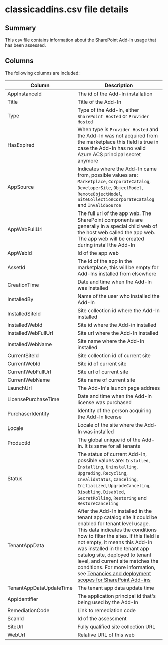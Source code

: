 # classicaddins.csv file details

## Summary

This csv file contains information about the SharePoint Add-In usage that has been assessed.

## Columns

The following columns are included:

Column|Description
------|-----------
AppInstanceId | The id of the Add-In installation
Title | Title of the Add-In
Type | Type of the Add-In, either `SharePoint Hosted` or `Provider Hosted`
HasExpired | When type is `Provider Hosted` and the Add-In was not acquired from the marketplace this field is true in case the Add-In has no valid Azure ACS principal secret anymore
AppSource | Indicates where the Add-In came from, possible values are: `Marketplace`, `CorporateCatalog`, `DeveloperSite`, `ObjectModel`, `RemoteObjectModel`, `SiteCollectionCorporateCatalog` and `InvalidSource`
AppWebFullUrl | The full url of the app web. The SharePoint components are generally in a special child web of the host web called the app web. The app web will be created during install the Add-In
AppWebId | Id of the app web
AssetId | The id of the app in the marketplace, this will be empty for Add-Ins installed from elsewhere
CreationTime | Date and time when the Add-In was installed
InstalledBy | Name of the user who installed the Add-In
InstalledSiteId | Site collection id where the Add-In installed
InstalledWebId | Site id where the Add-in installed
InstalledWebFullUrl | Site url where the Add-In installed
InstalledWebName | Site name where the Add-In installed
CurrentSiteId | Site collection id of current site
CurrentWebId | Site id of current site
CurrentWebFullUrl | Site url of current site
CurrentWebName | Site name of current site
LaunchUrl | The Add-In's launch page address
LicensePurchaseTime | Date and time when the Add-In license was purchased
PurchaserIdentity | Identity of the person acquiring the Add-In license
Locale | Locale of the site where the Add-In was installed
ProductId | The global unique id of the Add-In. It is same for all tenants
Status | The status of current Add-In, possible values are: `Installed`, `Installing`, `Uninstalling`, `Upgrading`, `Recycling`, `InvalidStatus`, `Canceling`, `Initialized`, `UpgradeCanceling`, `Disabling`, `Disabled`, `SecretRolling`, `Restoring` and `RestoreCanceling`
TenantAppData | After the Add-In installed in the tenant app catalog site it could be enabled for tenant level usage. This data indicates the conditions how to filter the sites. If this field is not empty, it means this Add-In was installed in the tenant app catalog site, deployed to tenant level, and current site matches the conditions. For more information, see [Tenancies and deployment scopes for SharePoint Add-ins](https://learn.microsoft.com/en-us/sharepoint/dev/sp-add-ins/tenancies-and-deployment-scopes-for-sharepoint-add-ins)
TenantAppDataUpdateTime | The tenant app data update time
AppIdentifier | The application principal id that's being used by the Add-In
RemediationCode | Link to remediation code
ScanId | Id of the assessment
SiteUrl | Fully qualified site collection URL
WebUrl | Relative URL of this web
